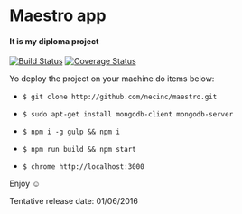 # Maestro app
#### It is my diploma project

[![Build Status](https://travis-ci.org/necinc/maestro.svg?branch=master)](https://travis-ci.org/necinc/maestro)
[![Coverage Status](https://coveralls.io/repos/github/necinc/maestro/badge.svg?branch=master)](https://coveralls.io/github/necinc/maestro?branch=master)

Yo deploy the project on your machine do items below:

- `$ git clone http://github.com/necinc/maestro.git`

- `$ sudo apt-get install mongodb-client mongodb-server`

- `$ npm i -g gulp && npm i`

- `$ npm run build && npm start`

- `$ chrome http://localhost:3000`

Enjoy :relaxed:

Tentative release date: 01/06/2016
